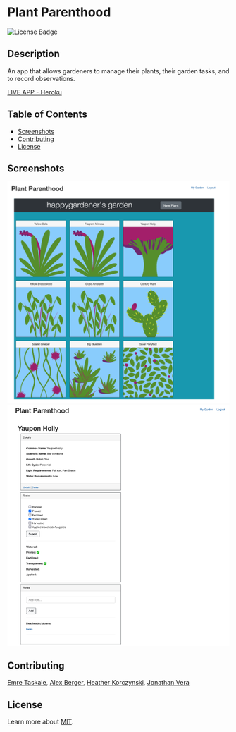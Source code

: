 
# Plant Parenthood

![License Badge](https://img.shields.io/badge/license-MIT-blue)

## Description
An app that allows gardeners to manage their plants, their garden tasks, and to record observations.

[LIVE APP - Heroku](https://plant-parenthood.herokuapp.com/)  
  
## Table of Contents
- [Screenshots](#screenshots)
- [Contributing](#contributing)
- [License](#license)
  
## Screenshots
<img src="./img1.png" width="600">
<img src="./img2.png" width="600">

 
## Contributing
[Emre Taskale](https://github.com/EM-T-Shells), [Alex Berger](https://github.com/aberger3647), [Heather Korczynski](https://github.com/hkorczynski), [Jonathan Vera](https://github.com/JTVera)

  
## License
Learn more about [MIT](https://choosealicense.com/licenses/mit/).
